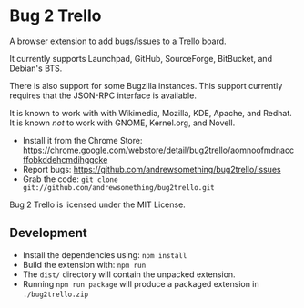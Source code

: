 Bug 2 Trello
==========

A browser extension to add bugs/issues to a Trello board.

It currently supports Launchpad, GitHub, SourceForge, BitBucket, and Debian's BTS.

There is also support for some Bugzilla instances. This support currently requires that the JSON-RPC interface is available.

It is known to work with with Wikimedia, Mozilla, KDE, Apache, and Redhat.
It is known *not* to work with GNOME, Kernel.org, and Novell.

- Install it from the Chrome Store: https://chrome.google.com/webstore/detail/bug2trello/aomnoofmdnaccffobkddehcmdihggcke
- Report bugs: https://github.com/andrewsomething/bug2trello/issues
- Grab the code: `git clone git://github.com/andrewsomething/bug2trello.git`

Bug 2 Trello is licensed under the MIT License.

Development
-----------

* Install the dependencies using: `npm install`
* Build the extension with: `npm run `
* The `dist/` directory will contain the unpacked extension.
* Running `npm run package` will produce a packaged extension in `./bug2trello.zip`
